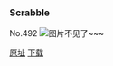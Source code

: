 ### Scrabble
No.492
![图片不见了~~~](https://imgs.xkcd.com/comics/scrabble.png)

[原址](https://xkcd.com//492) [下载](https://imgs.xkcd.com/comics/scrabble.png)

